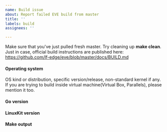 ```yaml
---
name: Build issue
about: Report failed EVE build from master
title: ''
labels: build
assignees: ''

---
```


Make sure that you've just pulled fresh master. Try cleaning up **make clean**. Just in case, official build instructions are published here: <https://github.com/lf-edge/eve/blob/master/docs/BUILD.md>

#### Operating system

OS kind or distribution, specific version/release, non-standard kernel if any. If you are trying to build inside virtual machine(Virtual Box, Parallels), please mention it too.

#### Go version

#### LinuxKit version

#### Make output
